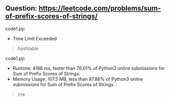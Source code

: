 ## Question: https://leetcode.com/problems/sum-of-prefix-scores-of-strings/

code1.py:
* Time Limit Exceeded
> hashtable

code1.py:
* Runtime: 4186 ms, faster than 76.01% of Python3 online submissions for Sum of Prefix Scores of Strings.
* Memory Usage: 107.5 MB, less than 87.86% of Python3 online submissions for Sum of Prefix Scores of Strings.
> trie